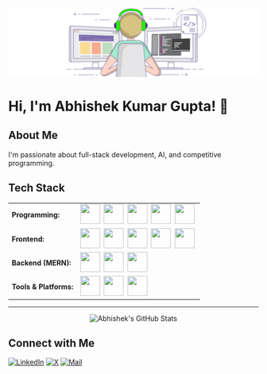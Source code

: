 ![Header](https://raw.githubusercontent.com/leorrose/leorrose/master/readme_header.gif "Header")


# Hi, I'm Abhishek Kumar Gupta! 👋

## About Me
I'm passionate about full-stack development, AI, and competitive programming.

## Tech Stack

<table>
  <tr>
    <td><b>Programming:</b></td>
    <td>
      <img src="https://go-skill-icons.vercel.app/api/icons?i=cpp" width="40" height="40"/>&nbsp;
      <img src="https://go-skill-icons.vercel.app/api/icons?i=python" width="40" height="40"/>&nbsp;
      <img src="https://go-skill-icons.vercel.app/api/icons?i=javascript" width="40" height="40"/>&nbsp;
      <img src="https://go-skill-icons.vercel.app/api/icons?i=java" width="40" height="40"/>&nbsp;
      <img src="https://go-skill-icons.vercel.app/api/icons?i=c" width="40" height="40"/>&nbsp;
    </td>
  </tr>
  <tr>
    <td><b>Frontend:</b></td>
    <td>
      <img src="https://go-skill-icons.vercel.app/api/icons?i=html" width="40" height="40"/>&nbsp;
      <img src="https://go-skill-icons.vercel.app/api/icons?i=css" width="40" height="40"/>&nbsp;
      <img src="https://go-skill-icons.vercel.app/api/icons?i=react" width="40" height="40"/>&nbsp;
      <img src="https://go-skill-icons.vercel.app/api/icons?i=vue" width="40" height="40"/>&nbsp;
      <img src="https://go-skill-icons.vercel.app/api/icons?i=bootstrap" width="40" height="40"/>&nbsp;
    </td>
  </tr>
  <tr>
    <td><b>Backend (MERN):</b></td>
    <td>
      <img src="https://go-skill-icons.vercel.app/api/icons?i=nodejs" width="40" height="40"/>&nbsp;
      <img src="https://go-skill-icons.vercel.app/api/icons?i=expressjs" width="40" height="40"/>&nbsp;
      <img src="https://go-skill-icons.vercel.app/api/icons?i=mongodb" width="40" height="40"/>&nbsp;
    </td>
  </tr>
  <tr>
    <td><b>Tools & Platforms:</b></td>
    <td>
      <img src="https://go-skill-icons.vercel.app/api/icons?i=docker" width="40" height="40"/>&nbsp;
      <img src="https://go-skill-icons.vercel.app/api/icons?i=mysql" width="40" height="40"/>&nbsp;
      <img src="https://go-skill-icons.vercel.app/api/icons?i=git" width="40" height="40"/>&nbsp;
    </td>
  </tr>
</table>

<hr>


<p align="center">
  <img src="https://github-readme-stats.vercel.app/api?username=ezabhishek1 &show_icons=true&hide_title=true&bg_color=0D1117&title_color=58A6FF&icon_color=79C0FF&text_color=C9D1D9&border_radius=10&hide_border=true&include_all_commits=true&count_private=true" alt="Abhishek's GitHub Stats" />
</p>





## Connect with Me
[![LinkedIn](https://go-skill-icons.vercel.app/api/icons?i=linkedin)](https://www.linkedin.com/in/typing-abhishek/)
[![X](https://go-skill-icons.vercel.app/api/icons?i=x)](https://x.com/Abhishe95370645)
[![Mail](https://go-skill-icons.vercel.app/api/icons?i=gmail)](itzabhi888@gmail.com)


